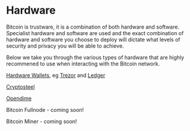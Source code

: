 # Hardware

Bitcoin is trustware, it is a combination of both hardware and software.  Specialist hardware and software are used and the exact combination of hardware and software you choose to deploy will dictate what levels of security and privacy you will be able to achieve. 


Below we take you through the various types of hardware that are highly recommened to use when interacting with the Bitcoin network.

[Hardware Wallets](https://github.com/OSBitcoinInfo/Hardware/blob/master/Hardware-wallets.md), eg [Trezor](https://shop.trezor.io/?a=684afda09cbe) and [Ledger](https://www.ledgerwallet.com/r/b85c) 

[Cryptosteel](https://github.com/OSBitcoinInfo/Hardware/blob/master/Cryptosteel.md)

[Opendime](https://github.com/OSBitcoinInfo/Hardware/blob/master/Opendime.md)

Bitcoin Fullnode - coming soon!

Bitcoin Miner - coming soon!
